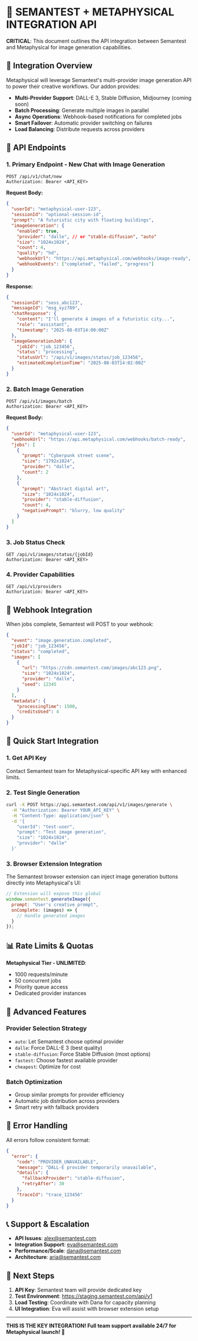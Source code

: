# 🚀 SEMANTEST + METAPHYSICAL INTEGRATION API

**CRITICAL**: This document outlines the API integration between Semantest and Metaphysical for image generation capabilities.

## 🎯 Integration Overview

Metaphysical will leverage Semantest's multi-provider image generation API to power their creative workflows. Our addon provides:

- **Multi-Provider Support**: DALL-E 3, Stable Diffusion, Midjourney (coming soon)
- **Batch Processing**: Generate multiple images in parallel
- **Async Operations**: Webhook-based notifications for completed jobs
- **Smart Failover**: Automatic provider switching on failures
- **Load Balancing**: Distribute requests across providers

## 📡 API Endpoints

### 1. Primary Endpoint - New Chat with Image Generation
```
POST /api/v1/chat/new
Authorization: Bearer <API_KEY>
```

**Request Body:**
```json
{
  "userId": "metaphysical-user-123",
  "sessionId": "optional-session-id",
  "prompt": "A futuristic city with floating buildings",
  "imageGeneration": {
    "enabled": true,
    "provider": "dalle", // or "stable-diffusion", "auto"
    "size": "1024x1024",
    "count": 4,
    "quality": "hd",
    "webhookUrl": "https://api.metaphysical.com/webhooks/image-ready",
    "webhookEvents": ["completed", "failed", "progress"]
  }
}
```

**Response:**
```json
{
  "sessionId": "sess_abc123",
  "messageId": "msg_xyz789",
  "chatResponse": {
    "content": "I'll generate 4 images of a futuristic city...",
    "role": "assistant",
    "timestamp": "2025-08-03T14:00:00Z"
  },
  "imageGenerationJob": {
    "jobId": "job_123456",
    "status": "processing",
    "statusUrl": "/api/v1/images/status/job_123456",
    "estimatedCompletionTime": "2025-08-03T14:02:00Z"
  }
}
```

### 2. Batch Image Generation
```
POST /api/v1/images/batch
Authorization: Bearer <API_KEY>
```

**Request Body:**
```json
{
  "userId": "metaphysical-user-123",
  "webhookUrl": "https://api.metaphysical.com/webhooks/batch-ready",
  "jobs": [
    {
      "prompt": "Cyberpunk street scene",
      "size": "1792x1024",
      "provider": "dalle",
      "count": 2
    },
    {
      "prompt": "Abstract digital art",
      "size": "1024x1024", 
      "provider": "stable-diffusion",
      "count": 4,
      "negativePrompt": "blurry, low quality"
    }
  ]
}
```

### 3. Job Status Check
```
GET /api/v1/images/status/{jobId}
Authorization: Bearer <API_KEY>
```

### 4. Provider Capabilities
```
GET /api/v1/providers
Authorization: Bearer <API_KEY>
```

## 🔄 Webhook Integration

When jobs complete, Semantest will POST to your webhook:

```json
{
  "event": "image.generation.completed",
  "jobId": "job_123456",
  "status": "completed",
  "images": [
    {
      "url": "https://cdn.semantest.com/images/abc123.png",
      "size": "1024x1024",
      "provider": "dalle",
      "seed": 12345
    }
  ],
  "metadata": {
    "processingTime": 1500,
    "creditsUsed": 4
  }
}
```

## 🚀 Quick Start Integration

### 1. Get API Key
Contact Semantest team for Metaphysical-specific API key with enhanced limits.

### 2. Test Single Generation
```bash
curl -X POST https://api.semantest.com/api/v1/images/generate \
  -H "Authorization: Bearer YOUR_API_KEY" \
  -H "Content-Type: application/json" \
  -d '{
    "userId": "test-user",
    "prompt": "Test image generation",
    "size": "1024x1024",
    "provider": "dalle"
  }'
```

### 3. Browser Extension Integration
The Semantest browser extension can inject image generation buttons directly into Metaphysical's UI:

```javascript
// Extension will expose this global
window.semantest.generateImage({
  prompt: "User's creative prompt",
  onComplete: (images) => {
    // Handle generated images
  }
});
```

## 📊 Rate Limits & Quotas

**Metaphysical Tier - UNLIMITED**:
- 1000 requests/minute
- 50 concurrent jobs
- Priority queue access
- Dedicated provider instances

## 🔧 Advanced Features

### Provider Selection Strategy
- `auto`: Let Semantest choose optimal provider
- `dalle`: Force DALL-E 3 (best quality)
- `stable-diffusion`: Force Stable Diffusion (most options)
- `fastest`: Choose fastest available provider
- `cheapest`: Optimize for cost

### Batch Optimization
- Group similar prompts for provider efficiency
- Automatic job distribution across providers
- Smart retry with fallback providers

## 🚨 Error Handling

All errors follow consistent format:
```json
{
  "error": {
    "code": "PROVIDER_UNAVAILABLE",
    "message": "DALL-E provider temporarily unavailable",
    "details": {
      "fallbackProvider": "stable-diffusion",
      "retryAfter": 30
    },
    "traceId": "trace_123456"
  }
}
```

## 📞 Support & Escalation

- **API Issues**: alex@semantest.com
- **Integration Support**: eva@semantest.com  
- **Performance/Scale**: dana@semantest.com
- **Architecture**: aria@semantest.com

## 🎯 Next Steps

1. **API Key**: Semantest team will provide dedicated key
2. **Test Environment**: https://staging.semantest.com/api/v1
3. **Load Testing**: Coordinate with Dana for capacity planning
4. **UI Integration**: Eva will assist with browser extension setup

---

**THIS IS THE KEY INTEGRATION! Full team support available 24/7 for Metaphysical launch! 🚀**